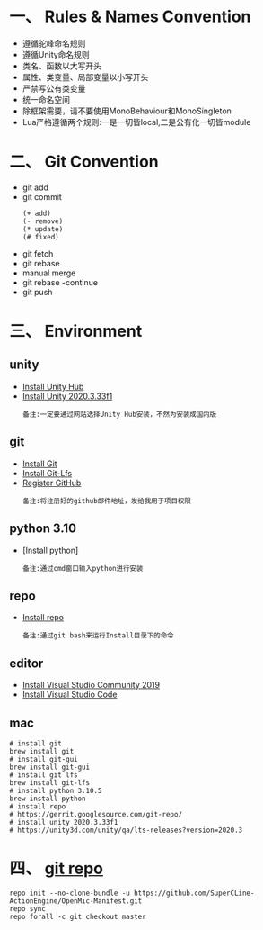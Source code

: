 # 一、 Rules & Names Convention
- 遵循驼峰命名规则
- 遵循Unity命名规则
- 类名、函数以大写开头
- 属性、类变量、局部变量以小写开头
- 严禁写公有类变量
- 统一命名空间
- 除框架需要，请不要使用MonoBehaviour和MonoSingleton
- Lua严格遵循两个规则:一是一切皆local,二是公有化一切皆module

# 二、 Git Convention
- git add
- git commit
    ```shell
    (+ add)
    (- remove)
    (* update)
    (# fixed)
    ```
- git fetch
- git rebase
- manual merge
- git rebase -continue
- git push


# 三、 Environment

## unity

- [Install Unity Hub](https://unity3d.com/get-unity/download)
- [Install Unity 2020.3.33f1](https://unity3d.com/unity/qa/lts-releases?version=2020.3)
  ```
  备注:一定要通过网站选择Unity Hub安装，不然为安装成国内版
  ```

## git
- [Install Git](https://gitforwindows.org/)
- [Install Git-Lfs](https://git-lfs.github.com/)
- [Register GitHub](https://github.com/)
  ```
  备注:将注册好的github邮件地址，发给我用于项目权限
  ```

## python 3.10
- [Install python]
  ```
  备注:通过cmd窗口输入python进行安装
  ```
## repo
- [Install repo](https://gerrit.googlesource.com/git-repo/)
  ```
  备注:通过git bash来运行Install目录下的命令
  ```

## editor
- [Install Visual Studio Community 2019](https://visualstudio.microsoft.com/vs/older-downloads/)
- [Install Visual Studio Code](https://code.visualstudio.com/download)

## mac
```shell
# install git
brew install git
# install git-gui
brew install git-gui
# install git lfs
brew install git-lfs
# install python 3.10.5
brew install python
# install repo
# https://gerrit.googlesource.com/git-repo/
# install unity 2020.3.33f1
# https://unity3d.com/unity/qa/lts-releases?version=2020.3
```

# 四、 [git repo](https://gerrit.googlesource.com/git-repo/)
```shell
repo init --no-clone-bundle -u https://github.com/SuperCLine-ActionEngine/OpenMic-Manifest.git
repo sync
repo forall -c git checkout master
```